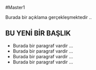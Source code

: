 #Master1

Burada bir açıklama gerçekleşmektedir ..

## BU YENİ BİR BAŞLIK

- Burada bir paragraf vardir ...
- Burada bir paragraf vardir ...
- Burada bir paragraf vardir ...
- Burada bir paragraf vardir ...